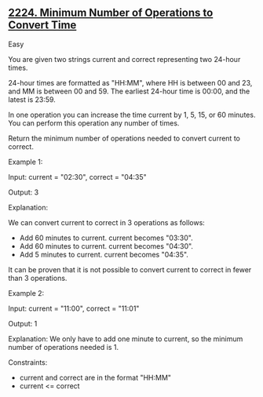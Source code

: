 ## [2224. Minimum Number of Operations to Convert Time](https://leetcode.com/problems/minimum-number-of-operations-to-convert-time/)

Easy

You are given two strings current and correct representing two 24-hour times.

24-hour times are formatted as "HH:MM", where HH is between 00 and 23, and MM is between 00 and 59. The earliest 24-hour time is 00:00, and the latest is 23:59.

In one operation you can increase the time current by 1, 5, 15, or 60 minutes. You can perform this operation any number of times.

Return the minimum number of operations needed to convert current to correct.
 

Example 1:

Input: current = "02:30", correct = "04:35"

Output: 3

Explanation:

We can convert current to correct in 3 operations as follows:

- Add 60 minutes to current. current becomes "03:30".
- Add 60 minutes to current. current becomes "04:30".
- Add 5 minutes to current. current becomes "04:35".

It can be proven that it is not possible to convert current to correct in fewer than 3 operations.

Example 2:

Input: current = "11:00", correct = "11:01"

Output: 1

Explanation: We only have to add one minute to current, so the minimum number of operations needed is 1.
 

Constraints:

- current and correct are in the format "HH:MM"
- current <= correct